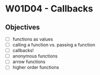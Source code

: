 # W01D04 - Callbacks

## Objectives
- [ ] functions as values
- [ ] calling a function vs. passing a function
- [ ] callbacks!
- [ ] anonymous functions
- [ ] arrow functions
- [ ] higher order functions